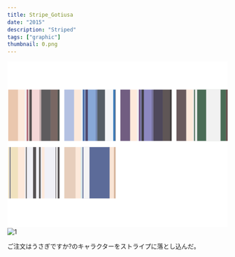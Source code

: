 ```yaml
---
title: Stripe_Gotiusa
date: "2015"
description: "Striped"
tags: ["graphic"]
thumbnail: 0.png
---
```


![1](./1.png)
![1](./2.png)

ご注文はうさぎですか?のキャラクターをストライプに落とし込んだ。

